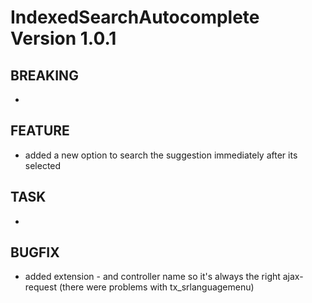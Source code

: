 # IndexedSearchAutocomplete Version 1.0.1

## BREAKING
- 

## FEATURE
- added a new option to search the suggestion immediately after its selected

## TASK
- 

## BUGFIX
- added extension - and controller name so it's always the right ajax-request (there were problems with tx_srlanguagemenu)
